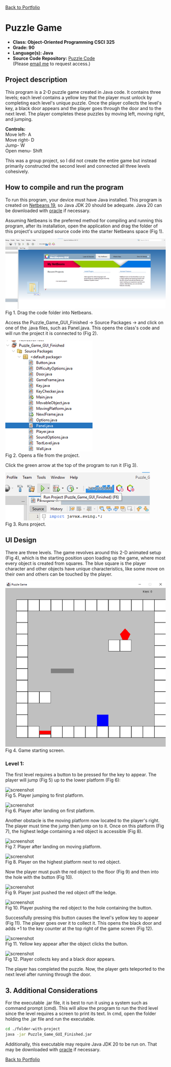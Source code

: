[Back to Portfolio](./)

Puzzle Game
===============

-   **Class: Object-Oriented Programming CSCI 325** 
-   **Grade: 90** 
-   **Language(s): Java** 
-   **Source Code Repository:** [Puzzle Code](https://github.com/KaileyMO/Puzzle-Game/tree/main)  
    (Please [email me](mailto:kmowens@csustudent.net?subject=GitHub%20Access) to request access.)

## Project description

This program is a 2-D puzzle game created in Java code. It contains three levels; each level contains a yellow key that the player must unlock by completing each level's unique puzzle. Once the player collects the level's key, a black door appears and the player goes through the door and to the next level. The player completes these puzzles by moving left, moving right, and jumping.

**Controls:**  
Move left- A  
Move right- D  
Jump- W  
Open menu- Shift

This was a group project, so I did not create the entire game but instead primarily constructed the second level and connected all three levels cohesively.

## How to compile and run the program

To run this program, your device must have Java installed. This program is created on [Netbeans 19](https://netbeans.apache.org/front/main/download/nb19/), so Java JDK 20 should be adequate. Java 20 can be downloaded with [oracle](https://www.oracle.com/java/technologies/javase/jdk20-archive-downloads.html) if necessary.

Assuming Netbeans is the preferred method for compiling and running this program, after its installation, open the application and drag the folder of this project's unzipped source code into the starter Netbeans space (Fig 1).

![screenshot](images/netbeanInstallation.png)  
Fig 1. Drag the code folder into Netbeans.

Access the Puzzle_Game_GUI_Finished -> Source Packages -> <default package> and click on one of the .java files, such as Panel.java. This opens the class's code and will run the project it is connected to (Fig 2).

![screenshot](images/netbeanInstallation2.png)  
Fig 2. Opens a file from the project.

Click the green arrow at the top of the program to run it (Fig 3).

![screenshot](images/netbeanInstallation3.png)  
Fig 3. Runs project.

## UI Design

There are three levels. The game revolves around this 2-D animated setup (Fig 4), which is the starting position upon loading up the game, where most every object is created from squares. The blue square is the player character and other objects have unique characteristics, like some move on their own and others can be touched by the player.

![screenshot](images/puzzle_game_start.png)  
Fig 4. Game starting screen.

### Level 1:

The first level requires a button to be pressed for the key to appear. The player will jump (Fig 5) up to the lower platform (Fig 6):

![screenshot](images/one.png)  
Fig 5. Player jumping to first platform.

![screenshot](images/two.png)  
Fig 6. Player after landing on first platform.

Another obstacle is the moving platform now located to the player's right. The player must time the jump then jump on to it. Once on this platform (Fig 7), the highest ledge containing a red object is accessible (Fig 8).

![screenshot](images/three.png)  
Fig 7. Player after landing on moving platform.

![screenshot](images/four.png)  
Fig 8. Player on the highest platform next to red object.

Now the player must push the red object to the floor (Fig 9) and then into the hole with the button (Fig 10).

![screenshot](images/five.png)  
Fig 9. Player just pushed the red object off the ledge.

![screenshot](images/six.png)  
Fig 10. Player pushing the red object to the hole containing the button.

Successfully pressing this button causes the level's yellow key to appear (Fig 11). The player goes over it to collect it. This opens the black door and adds +1 to the key counter at the top right of the game screen (Fig 12).

![screenshot](images/seven.png)  
Fig 11. Yellow key appear after the object clicks the button.

![screenshot](images/eight.png)  
Fig 12. Player collects key and a black door appears.

The player has completed the puzzle. Now, the player gets teleported to the next level after running through the door.

## 3. Additional Considerations

For the executable .jar file, it is best to run it using a system such as command prompt (cmd). This will allow the program to run the third level since the level requires a screen to print its text. In cmd, open the folder holding the .jar file and run the executable.

```bash
cd ./folder-with-project
java -jar Puzzle_Game_GUI_Finished.jar
```

Additionally, this executable may require Java JDK 20 to be run on. That may be downloaded with [oracle](https://www.oracle.com/java/technologies/javase/jdk20-archive-downloads.html) if necessary.

[Back to Portfolio](./)
